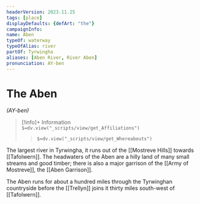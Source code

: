 ```yaml
---
headerVersion: 2023.11.25
tags: [place]
displayDefaults: {defArt: "the"}
campaignInfo:
name: Aben
typeOf: waterway
typeOfAlias: river
partOf: Tyrwingha
aliases: [Aben River, River Aben]
pronunciation: AY-ben
---
```

# The Aben
*(AY-ben)*
>[!info]+ Information  
> `$=dv.view("_scripts/view/get_Affiliations")`  
>> `$=dv.view("_scripts/view/get_Whereabouts")`

The largest river in Tyrwingha, it runs out of the [[Mostreve Hills]] towards [[Tafolwern]]. The headwaters of the Aben are a hilly land of many small streams and good timber; there is also a major garrison of the [[Army of Mostreve]], the [[Aben Garrison]].

The Aben runs for about a hundred miles through the Tyrwinghan countryside before the [[Trellyn]] joins it thirty miles south-west of [[Tafolwern]].

